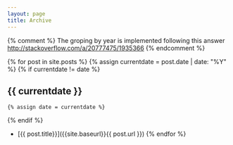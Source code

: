 ```yaml
---
layout: page
title: Archive
---
```

{% comment %}
    The groping by year is implemented following this answer <http://stackoverflow.com/a/20777475/1935366>
{% endcomment %}

{% for post in site.posts %}
  {% assign currentdate = post.date | date: "%Y" %}
  {% if currentdate != date %}
## {{ currentdate }}
    {% assign date = currentdate %} 
  {% endif %}
 * [{{ post.title}}]({{site.baseurl}}{{ post.url }})
{% endfor %}
